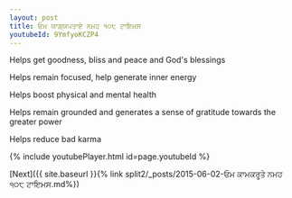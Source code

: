 ```yaml
---
layout: post
title: ਓਮ ਯਾਗ੍ਯਪਤਾਏ ਨਮਹ ੧੦੮ ਟਾਇਮਸ
youtubeId: 9YmfyoKCZP4
---
```

 
 
Helps get goodness, bliss and peace and God's blessings
 
Helps remain focused, help generate inner energy 
 
Helps boost physical and mental health 
 
Helps remain grounded and generates a sense of gratitude towards the greater power 
 
Helps reduce bad karma
 
 
 
 


{% include youtubePlayer.html id=page.youtubeId %}
 
[Next]({{ site.baseurl }}{% link  split2/_posts/2015-06-02-ਓਮ ਕਾਮਕਰੂਤੇ ਨਮਹ ੧੦੮ ਟਾਇਮਸ.md%})
 
